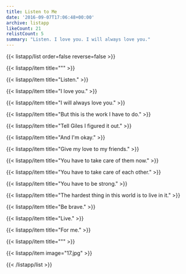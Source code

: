 ```yaml
---
title: Listen to Me
date: '2016-09-07T17:06:48+00:00'
archive: listapp
likeCount: 21
relistCount: 5
summary: "Listen. I love you. I will always love you."
---
```


{{< listapp/list order=false reverse=false >}}

   {{< listapp/item title="\"" >}}

   {{< listapp/item title="Listen." >}}

   {{< listapp/item title="I love you." >}}

   {{< listapp/item title="I will always love you." >}}

   {{< listapp/item title="But this is the work I have to do." >}}

   {{< listapp/item title="Tell Giles I figured it out." >}}

   {{< listapp/item title="And I'm okay." >}}

   {{< listapp/item title="Give my love to my friends." >}}

   {{< listapp/item title="You have to take care of them now." >}}

   {{< listapp/item title="You have to take care of each other." >}}

   {{< listapp/item title="You have to be strong." >}}

   {{< listapp/item title="The hardest thing in this world is to live in it." >}}

   {{< listapp/item title="Be brave." >}}

   {{< listapp/item title="Live." >}}

   {{< listapp/item title="For me." >}}

   {{< listapp/item title="\"" >}}

   {{< listapp/item
      image="17.jpg" >}}

{{< /listapp/list >}}
